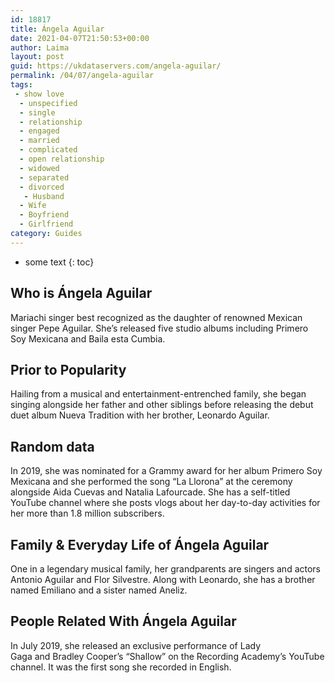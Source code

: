```yaml
---
id: 18817
title: Ángela Aguilar
date: 2021-04-07T21:50:53+00:00
author: Laima
layout: post
guid: https://ukdataservers.com/angela-aguilar/
permalink: /04/07/angela-aguilar
tags:
 - show love
  - unspecified
  - single
  - relationship
  - engaged
  - married
  - complicated
  - open relationship
  - widowed
  - separated
  - divorced
   - Husband
  - Wife
  - Boyfriend
  - Girlfriend
category: Guides
---
```


* some text
{: toc}


## Who is Ángela Aguilar
                  
                  
                  
Mariachi singer best recognized as the daughter of renowned Mexican singer Pepe Aguilar. She&#8217;s released five studio albums including Primero Soy Mexicana and Baila esta Cumbia. 
                  
              
            
              
            
                
                
                
## Prior to Popularity
                  
                  
                  
Hailing from a musical and entertainment-entrenched family, she began singing alongside her father and other siblings before releasing the debut duet album Nueva Tradition with her brother, Leonardo Aguilar.
                  
              
            
              
            
                
                
                
## Random data
                  
                  
                  
In 2019, she was nominated for a Grammy award for her album Primero Soy Mexicana and she performed the song &#8220;La Llorona&#8221; at the ceremony alongside Aida Cuevas and Natalia Lafourcade. She has a self-titled YouTube channel where she posts vlogs about her day-to-day activities for her more than 1.8 million subscribers. 
                  
              
            
              
            
                
                
                
## Family & Everyday Life of Ángela Aguilar
                  
                  
                  
One in a legendary musical family, her grandparents are singers and actors Antonio Aguilar and Flor Silvestre. Along with Leonardo, she has a brother named Emiliano and a sister named Aneliz.
                  
              
            
              
            
                
                
                
## People Related With Ángela Aguilar
                  
                  
                  
In July 2019, she released an exclusive performance of Lady Gaga and Bradley Cooper&#8217;s &#8220;Shallow&#8221; on the Recording Academy&#8217;s YouTube channel. It was the first song she recorded in English. 
                  
              
            
              
            
                
              
            
              
              
            
            
              
            
          
          
          